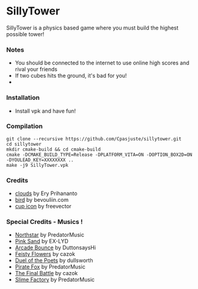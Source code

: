 # SillyTower

SillyTower is a physics based game where you must build the highest possible tower!

### **Notes**
- You should be connected to the internet to use online high scores and rival your friends
- If two cubes hits the ground, it's bad for you!
-

### **Installation**
- Install vpk and have fun!

### **Compilation**
```
git clone --recursive https://github.com/Cpasjuste/sillytower.git
cd sillytower
mkdir cmake-build && cd cmake-build
cmake -DCMAKE_BUILD_TYPE=Release -DPLATFORM_VITA=ON -DOPTION_BOX2D=ON -DYOULEAD_KEY=XXXXXXXX ..
make -j9 SillyTower.vpk
```
### **Credits**
- [clouds](https://www.freevector.com/free-cartoon-clouds-vector-19879#) by Ery Prihananto
- [bird](https://opengameart.org/content/game-character-blue-flappy-bird-sprite-sheets) by bevouliin.com
- [cup icon](https://www.freevector.com/reward-linear-icons-21177#) by freevector

### **Special Credits - Musics !**
  - [Northstar](https://www.newgrounds.com/audio/listen/1037870) by PredatorMusic
  - [Pink Sand](https://www.newgrounds.com/audio/listen/952516) by EX-LYD
  - [Arcade Bounce](https://www.newgrounds.com/audio/listen/1027248) by DuttonsaysHi
  - [Feisty Flowers](https://www.newgrounds.com/audio/listen/1037651) by cazok
  - [Duel of the Poets](https://www.newgrounds.com/audio/listen/1031157) by dullsworth
  - [Pirate Fox](https://www.newgrounds.com/audio/listen/969284) by PredatorMusic
  - [The Final Battle](https://www.newgrounds.com/audio/listen/1038025) by cazok
  - [Slime Factory](https://www.newgrounds.com/audio/listen/1002761) by PredatorMusic
